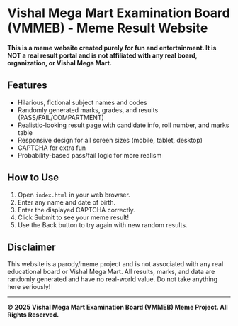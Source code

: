 # Vishal Mega Mart Examination Board (VMMEB) - Meme Result Website

**This is a meme website created purely for fun and entertainment. It is NOT a real result portal and is not affiliated with any real board, organization, or Vishal Mega Mart.**

## Features
- Hilarious, fictional subject names and codes
- Randomly generated marks, grades, and results (PASS/FAIL/COMPARTMENT)
- Realistic-looking result page with candidate info, roll number, and marks table
- Responsive design for all screen sizes (mobile, tablet, desktop)
- CAPTCHA for extra fun
- Probability-based pass/fail logic for more realism

## How to Use
1. Open `index.html` in your web browser.
2. Enter any name and date of birth.
3. Enter the displayed CAPTCHA correctly.
4. Click Submit to see your meme result!
5. Use the Back button to try again with new random results.

## Disclaimer
This website is a parody/meme project and is not associated with any real educational board or Vishal Mega Mart. All results, marks, and data are randomly generated and have no real-world value. Do not take anything here seriously!

---

**© 2025 Vishal Mega Mart Examination Board (VMMEB) Meme Project. All Rights Reserved.**
